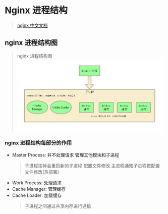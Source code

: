 # Nginx 进程结构

> [nginx 中文文档](https://www.nginx.cn/doc/)

## nginx 进程结构图

> nginx 进程结构图
> ![nginx进程结构图](./img/nginx的进程结构.png)

### nginx 进程结构每部分的作用

- Master Process: 并不处理请求 管理其他模块和子进程
  > 子进程挂掉会重启新的子进程
  > 配置文件修改 主进程通知子进程按配置文件修改(热部署)
- Work Process: 处理请求
- Cache Manager: 管理缓存
- Cache Loader: 加载缓存
  > 子进程之间通过共享内存进行通信
